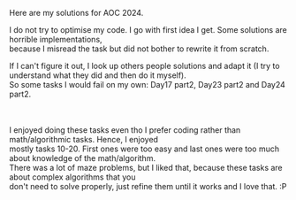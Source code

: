 Here are my solutions for AOC 2024. 

I do not try to optimise my code. I go with first idea I get. Some solutions are horrible implementations, \
because I misread the task but did not bother to rewrite it from scratch.

If I can't figure it out, I look up others people solutions and adapt it (I try to understand what they did and then do it myself). \
So some tasks I would fail on my own: Day17 part2, Day23 part2 and Day24 part2.

\
\
I enjoyed doing these tasks even tho I prefer coding rather than math/algorithmic tasks. Hence, I enjoyed \
mostly tasks 10-20. First ones were too easy and last ones were too much about knowledge of the math/algorithm. \
There was a lot of maze problems, but I liked that, because these tasks are about complex algorithms that you \
don't need to solve properly, just refine them until it works and I love that. :P